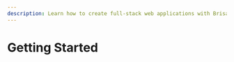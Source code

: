 ```yaml
---
description: Learn how to create full-stack web applications with Brisa.
---
```


# Getting Started
